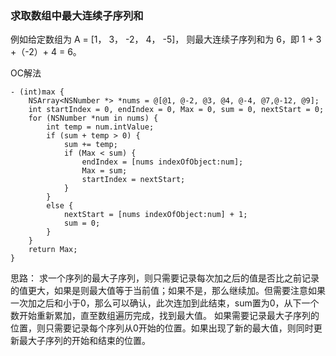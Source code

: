 ### 求取数组中最大连续子序列和
例如给定数组为 A = [1， 3， -2， 4， -5]， 则最大连续子序列和为 6，即 1 + 3 +（-2）+ 4 = 6。


OC解法

    - (int)max {
        NSArray<NSNumber *> *nums = @[@1, @-2, @3, @4, @-4, @7,@-12, @9];
        int startIndex = 0, endIndex = 0, Max = 0, sum = 0, nextStart = 0;
        for (NSNumber *num in nums) {
            int temp = num.intValue;
            if (sum + temp > 0) {
                sum += temp;
                if (Max < sum) {
                    endIndex = [nums indexOfObject:num];
                    Max = sum;
                    startIndex = nextStart;
                }
            }
            else {
                nextStart = [nums indexOfObject:num] + 1;
                sum = 0;
            }
        }
        return Max;
    }

思路：
求一个序列的最大子序列，则只需要记录每次加之后的值是否比之前记录的值更大，如果是则最大值等于当前值；如果不是，那么继续加。但需要注意如果一次加之后和小于0，那么可以确认，此次连加到此结束，sum置为0，从下一个数开始重新累加，直至数组遍历完成，找到最大值。
如果需要记录最大子序列的位置，则只需要记录每个序列从0开始的位置。如果出现了新的最大值，则同时更新最大子序列的开始和结束的位置。